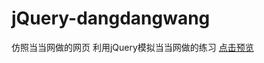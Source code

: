 # jQuery-dangdangwang
仿照当当网做的网页
利用jQuery模拟当当网做的练习
<a href="https://chenjuanmemeda.github.io/jQuery-dangdangwang/index.html">点击预览</a>
